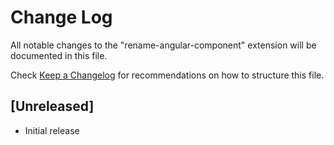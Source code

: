 # Change Log

All notable changes to the "rename-angular-component" extension will be documented in this file.

Check [Keep a Changelog](http://keepachangelog.com/) for recommendations on how to structure this file.

## [Unreleased]

- Initial release